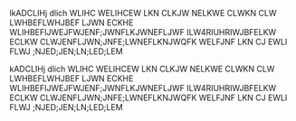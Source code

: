 lkADCLIHj dlich WLIHC WELIHCEW
LKN CLKJW NELKWE CLWKN CLW LWHBEFLWHJBEF
LJWN ECKHE WLIHBEFIJWEJFWJENF;JWNFLKJWNEFLJWF
ILW4RIUHRIWJBFELKW ECLKW CLWJENFLJWN;JNFE;LWNEFLKNJWQFK WELFJNF
LKN CJ EWLI FLWJ ;NJED;JEN;LN;LED;LEM

kADCLIHj dlich WLIHC WELIHCEW
LKN CLKJW NELKWE CLWKN CLW LWHBEFLWHJBEF
LJWN ECKHE WLIHBEFIJWEJFWJENF;JWNFLKJWNEFLJWF
ILW4RIUHRIWJBFELKW ECLKW CLWJENFLJWN;JNFE;LWNEFLKNJWQFK WELFJNF
LKN CJ EWLI FLWJ ;NJED;JEN;LN;LED;LEM

